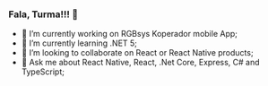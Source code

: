 ### Fala, Turma!!! 👋

- 🔭 I’m currently working on RGBsys Koperador mobile App;
- 🌱 I’m currently learning .NET 5;
- 👯 I’m looking to collaborate on React or React Native products;
- 💬 Ask me about React Native, React, .Net Core, Express, C# and TypeScript;

